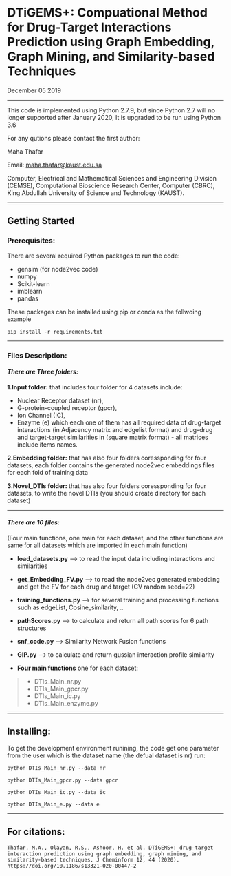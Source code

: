 # DTiGEMS+: Compuational Method for Drug-Target Interactions Prediction using Graph Embedding, Graph Mining, and Similarity-based Techniques

December 05 2019

----
This code is implemented using Python 2.7.9, but since Python 2.7 will no longer supported after January 2020, It is upgraded to be run using Python 3.6

For any qutions please contact the first author:


  Maha Thafar

Email: maha.thafar@kaust.edu.sa

Computer, Electrical and Mathematical Sciences and Engineering Division (CEMSE), Computational Bioscience Research Center, Computer (CBRC), King Abdullah University of Science and Technology (KAUST).

----

## Getting Started

### Prerequisites:

There are several required Python packages to run the code:
- gensim (for node2vec code)
- numpy
- Scikit-learn
- imblearn
- pandas

These packages can be installed using pip or conda as the follwoing example
```
pip install -r requirements.txt
```
----

### Files Description:
#### *There are Three folders:*

  **1.Input folder:** 
  that includes four folder for 4 datasets include: 
   - Nuclear Receptor dataset (nr),
   - G-protein-coupled receptor (gpcr),
   - Ion Channel (IC), 
   - Enzyme (e)
     which each one of them has all required data of drug-target interactions (in Adjacency matrix and edgelist format) and drug-drug and target-target similarities in (square matrix format) - all matrices include items names.
  
  **2.Embedding folder:**
  that has also four folders coressponding for four datasets,
     each folder contains the generated node2vec embeddings files for each fold of training data
     
  **3.Novel_DTIs folder:**
  that has also four folders coressponding for four datasets, 
     to write the novel DTIs (you should create directory for each dataset)
  
---
#### *There are 10 files:*
(Four main functions, one main for each dataset, and the other functions are same for all datasets which are imported in each main function)

- **load_datasets.py** --> to read the input data including interactions and similarities
- **get_Embedding_FV.py** --> to read the node2vec generated embedding and get the FV for each drug and target (CV random seed=22)
- **training_functions.py** --> for several training and processing functions such as edgeList, Cosine_similarity, ..
- **pathScores.py** --> to calculate and return all path scores for 6 path structures
- **snf_code.py** --> Similarity Network Fusion functions
- **GIP.py** --> to calculate and return gussian interaction profile similarity

- **Four main functions**
one for each dataset:
> - DTIs_Main_nr.py
> - DTIs_Main_gpcr.py
> - DTIs_Main_ic.py
> - DTIs_Main_enzyme.py

---
## Installing:

To get the development environment runining, the code get one parameter from the user which is the dataset name (the defual dataset is nr)
run:

```
python DTIs_Main_nr.py --data nr
```
```
python DTIs_Main_gpcr.py --data gpcr
```
```
python DTIs_Main_ic.py --data ic
```
```
python DTIs_Main_e.py --data e
```

------------------
## For citations:
```
Thafar, M.A., Olayan, R.S., Ashoor, H. et al. DTiGEMS+: drug–target interaction prediction using graph embedding, graph mining, and similarity-based techniques. J Cheminform 12, 44 (2020). https://doi.org/10.1186/s13321-020-00447-2
```

